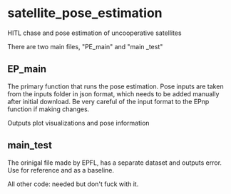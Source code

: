 # satellite_pose_estimation
HITL chase and pose estimation of uncooperative satellites

There are two main files, "PE_main" and "main _test"

EP_main
-------------------------
The primary function that runs the pose estimation. Pose inputs are taken from the inputs folder in json format, which needs to be added manually after initial download.
Be very careful of the input format to the EPnp function if making changes. 

Outputs plot visualizations and pose information

main_test
-------------------------
The orinigal file made by EPFL, has a separate dataset and outputs error. Use for reference and as a baseline.

All other code: needed but don't fuck with it.
